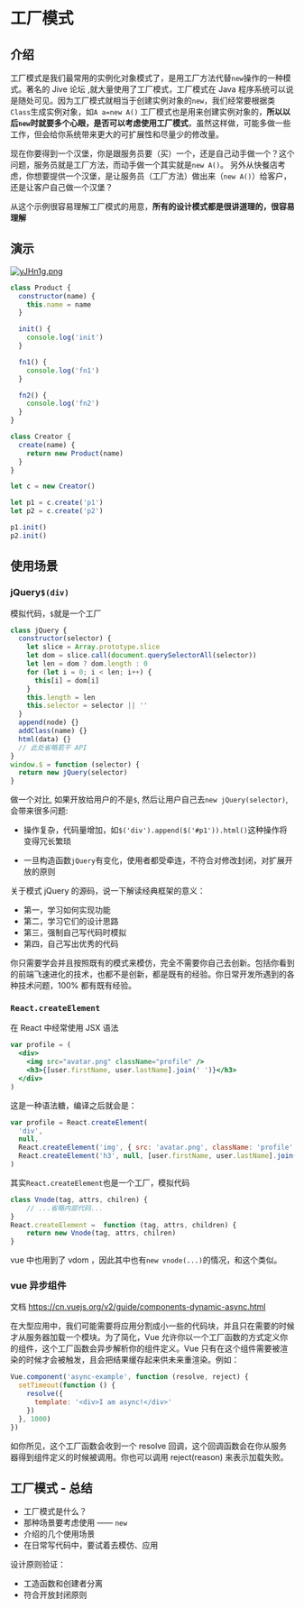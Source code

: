 # 工厂模式

## 介绍

工厂模式是我们最常用的实例化对象模式了，是用工厂方法代替`new`操作的一种模式。著名的 Jive 论坛 ,就大量使用了工厂模式，工厂模式在 Java 程序系统可以说是随处可见。因为工厂模式就相当于创建实例对象的`new`，我们经常要根据类`Class`生成实例对象，如`A a=new A()` 工厂模式也是用来创建实例对象的，**所以以后`new`时就要多个心眼，是否可以考虑使用工厂模式**，虽然这样做，可能多做一些工作，但会给你系统带来更大的可扩展性和尽量少的修改量。

现在你要得到一个汉堡，你是跟服务员要（买）一个，还是自己动手做一个？这个问题，服务员就是工厂方法，而动手做一个其实就是`new A()`。
另外从快餐店考虑，你想要提供一个汉堡，是让服务员（工厂方法）做出来（`new A()`）给客户，还是让客户自己做一个汉堡？

从这个示例很容易理解工厂模式的用意，**所有的设计模式都是很讲道理的，很容易理解**

## 演示

[![yJHn1g.png](https://s3.ax1x.com/2021/02/06/yJHn1g.png)](https://imgchr.com/i/yJHn1g)

```js
class Product {
  constructor(name) {
    this.name = name
  }

  init() {
    console.log('init')
  }

  fn1() {
    console.log('fn1')
  }

  fn2() {
    console.log('fn2')
  }
}

class Creator {
  create(name) {
    return new Product(name)
  }
}

let c = new Creator()

let p1 = c.create('p1')
let p2 = c.create('p2')

p1.init()
p2.init()
```

## 使用场景

### jQuery`$(div)`

模拟代码，`$`就是一个工厂

```js
class jQuery {
  constructor(selector) {
    let slice = Array.prototype.slice
    let dom = slice.call(document.querySelectorAll(selector))
    let len = dom ? dom.length : 0
    for (let i = 0; i < len; i++) {
      this[i] = dom[i]
    }
    this.length = len
    this.selector = selector || ''
  }
  append(node) {}
  addClass(name) {}
  html(data) {}
  // 此处省略若干 API
}
window.$ = function (selector) {
  return new jQuery(selector)
}
```

做一个对比, 如果开放给用户的不是`$`, 然后让用户自己去`new jQuery(selector)`, 会带来很多问题:

- 操作复杂，代码量增加，如`$('div').append($('#p1')).html()`这种操作将变得冗长繁琐

- 一旦构造函数`jQuery`有变化，使用者都受牵连，不符合对修改封闭，对扩展开放的原则

关于模式 jQuery 的源码，说一下解读经典框架的意义：

- 第一，学习如何实现功能
- 第二，学习它们的设计思路
- 第三，强制自己写代码时模拟
- 第四，自己写出优秀的代码

你只需要学会并且按照既有的模式来模仿，完全不需要你自己去创新。包括你看到的前端飞速进化的技术，也都不是创新，都是既有的经验。你日常开发所遇到的各种技术问题，100% 都有既有经验。

### `React.createElement`

在 React 中经常使用 JSX 语法

```jsx
var profile = (
  <div>
    <img src="avatar.png" className="profile" />
    <h3>{[user.firstName, user.lastName].join(' ')}</h3>
  </div>
)
```

这是一种语法糖，编译之后就会是：

```js
var profile = React.createElement(
  'div',
  null,
  React.createElement('img', { src: 'avatar.png', className: 'profile' }),
  React.createElement('h3', null, [user.firstName, user.lastName].join(' '))
)
```

其实`React.createElement`也是一个工厂，模拟代码

```js
class Vnode(tag, attrs, chilren) {
    // ...省略内部代码...
}
React.createElement =  function (tag, attrs, children) {
    return new Vnode(tag, attrs, chilren)
}
```

vue 中也用到了 vdom ，因此其中也有`new vnode(...)`的情况，和这个类似。

### vue 异步组件

文档 https://cn.vuejs.org/v2/guide/components-dynamic-async.html

在大型应用中，我们可能需要将应用分割成小一些的代码块，并且只在需要的时候才从服务器加载一个模块。为了简化，Vue 允许你以一个工厂函数的方式定义你的组件，这个工厂函数会异步解析你的组件定义。Vue 只有在这个组件需要被渲染的时候才会被触发，且会把结果缓存起来供未来重渲染。例如：

```js
Vue.component('async-example', function (resolve, reject) {
  setTimeout(function () {
    resolve({
      template: '<div>I am async!</div>'
    })
  }, 1000)
})
```

如你所见，这个工厂函数会收到一个 resolve 回调，这个回调函数会在你从服务器得到组件定义的时候被调用。你也可以调用 reject(reason) 来表示加载失败。

## 工厂模式 - 总结

- 工厂模式是什么？
- 那种场景要考虑使用 —— `new`
- 介绍的几个使用场景
- 在日常写代码中，要试着去模仿、应用

设计原则验证：

- 工造函数和创建者分离
- 符合开放封闭原则
